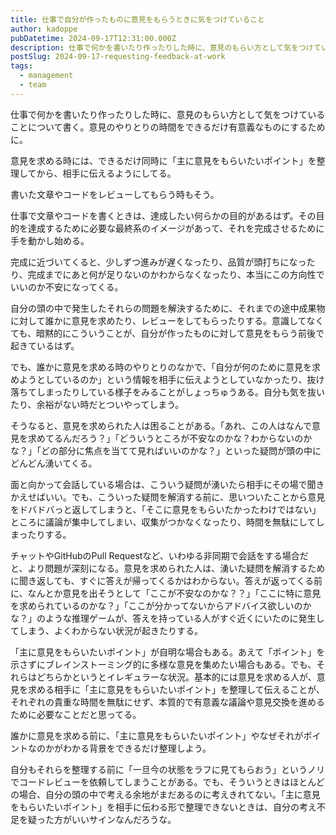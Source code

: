 ```yaml
---
title: 仕事で自分が作ったものに意見をもらうときに気をつけていること
author: kadoppe
pubDatetime: 2024-09-17T12:31:00.000Z
description: 仕事で何かを書いたり作ったりした時に、意見のもらい方として気をつけていることについて書く。意見のやりとりの時間をできるだけ有意義なものにするために。
postSlug: 2024-09-17-requesting-feedback-at-work
tags:
  - management
  - team
---
```


仕事で何かを書いたり作ったりした時に、意見のもらい方として気をつけていることについて書く。意見のやりとりの時間をできるだけ有意義なものにするために。

意見を求める時には、できるだけ同時に「主に意見をもらいたいポイント」を整理してから、相手に伝えるようにしてる。

書いた文章やコードをレビューしてもらう時もそう。

仕事で文章やコードを書くときは、達成したい何らかの目的があるはず。その目的を達成するために必要な最終系のイメージがあって、それを完成させるために手を動かし始める。

完成に近づいてくると、少しずつ進みが遅くなったり、品質が頭打ちになったり、完成までにあと何が足りないのかわからなくなったり、本当にこの方向性でいいのか不安になってくる。

自分の頭の中で発生したそれらの問題を解決するために、それまでの途中成果物に対して誰かに意見を求めたり、レビューをしてもらったりする。意識してなくても、暗黙的にこういうことが、自分が作ったものに対して意見をもらう前後で起きているはず。

でも、誰かに意見を求める時のやりとりのなかで、「自分が何のために意見を求めようとしているのか」という情報を相手に伝えようとしていなかったり、抜け落ちてしまったりしている様子をみることがしょっちゅうある。自分も気を抜いたり、余裕がない時だとついやってしまう。

そうなると、意見を求められた人は困ることがある。「あれ、この人はなんで意見を求めてるんだろう？」「どういうところが不安なのかな？わからないのかな？」「どの部分に焦点を当てて見ればいいのかな？」といった疑問が頭の中にどんどん湧いてくる。

面と向かって会話している場合は、こういう疑問が湧いたら相手にその場で聞きかえせばいい。でも、こういった疑問を解消する前に、思いついたことから意見をドバドバっと返してしまうと、「そこに意見をもらいたかったわけではない」ところに議論が集中してしまい、収集がつかなくなったり、時間を無駄にしてしまったりする。

チャットやGitHubのPull Requestなど、いわゆる非同期で会話をする場合だと、より問題が深刻になる。意見を求められた人は、湧いた疑問を解消するために聞き返しても、すぐに答えが帰ってくるかはわからない。答えが返ってくる前に、なんとか意見を出そうとして「ここが不安なのかな？？」「ここに特に意見を求められているのかな？」「ここが分かってないからアドバイス欲しいのかな？」のような推理ゲームが、答えを持っている人がすぐ近くにいたのに発生してしまう、よくわからない状況が起きたりする。

「主に意見をもらいたいポイント」が自明な場合もある。あえて「ポイント」を示さずにブレインストーミング的に多様な意見を集めたい場合もある。でも、それらはどちらかというとイレギュラーな状況。基本的には意見を求める人が、意見を求める相手に「主に意見をもらいたいポイント」を整理して伝えることが、それぞれの貴重な時間を無駄にせず、本質的で有意義な議論や意見交換を進めるために必要なことだと思ってる。

誰かに意見を求める前に、「主に意見をもらいたいポイント」やなぜそれがポイントなのかがわかる背景をできるだけ整理しよう。

自分もそれらを整理する前に「一旦今の状態をラフに見てもらおう」というノリでコードレビューを依頼してしまうことがある。でも、そういうときはほとんどの場合、自分の頭の中で考える余地がまだあるのに考えきれてない。「主に意見をもらいたいポイント」を相手に伝わる形で整理できないときは、自分の考え不足を疑った方がいいサインなんだろうな。
